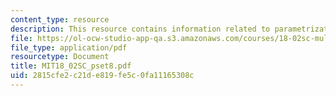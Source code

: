 ```yaml
---
content_type: resource
description: This resource contains information related to parametrization.
file: https://ol-ocw-studio-app-qa.s3.amazonaws.com/courses/18-02sc-multivariable-calculus-fall-2010/2815cfe2c21de819fe5c0fa11165308c_MIT18_02SC_pset8.pdf
file_type: application/pdf
resourcetype: Document
title: MIT18_02SC_pset8.pdf
uid: 2815cfe2-c21d-e819-fe5c-0fa11165308c
---
```

